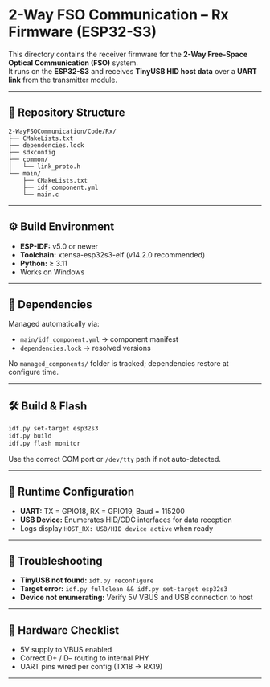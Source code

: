 # 2-Way FSO Communication – Rx Firmware (ESP32-S3)

This directory contains the receiver firmware for the **2-Way Free-Space Optical Communication (FSO)** system.  
It runs on the **ESP32-S3** and receives **TinyUSB HID host data** over a **UART link** from the transmitter module.

---

## 📂 Repository Structure
```
2-WayFSOCommunication/Code/Rx/
├── CMakeLists.txt
├── dependencies.lock
├── sdkconfig
├── common/
│   └── link_proto.h
└── main/
    ├── CMakeLists.txt
    ├── idf_component.yml
    └── main.c
```

---

## ⚙️ Build Environment
- **ESP-IDF:** v5.0 or newer  
- **Toolchain:** xtensa-esp32s3-elf (v14.2.0 recommended)  
- **Python:** ≥ 3.11  
- Works on Windows 

---

## 🧩 Dependencies
Managed automatically via:
- `main/idf_component.yml` → component manifest  
- `dependencies.lock` → resolved versions  

No `managed_components/` folder is tracked; dependencies restore at configure time.

---

## 🛠️ Build & Flash
```bash
idf.py set-target esp32s3
idf.py build
idf.py flash monitor
```

Use the correct COM port or `/dev/tty` path if not auto-detected.

---

## 🔧 Runtime Configuration
- **UART:** TX = GPIO18, RX = GPIO19, Baud = 115200  
- **USB Device:** Enumerates HID/CDC interfaces for data reception  
- Logs display `HOST_RX: USB/HID device active` when ready  

---

## 🧾 Troubleshooting
- **TinyUSB not found:** `idf.py reconfigure`  
- **Target error:** `idf.py fullclean && idf.py set-target esp32s3`  
- **Device not enumerating:** Verify 5V VBUS and USB connection to host  

---

## 🧱 Hardware Checklist
- 5V supply to VBUS enabled  
- Correct D+ / D– routing to internal PHY  
- UART pins wired per config (TX18 → RX19)  

---

